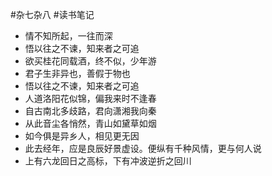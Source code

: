 #杂七杂八 #读书笔记 

- 情不知所起，一往而深
- 悟以往之不谏，知来者之可追
- 欲买桂花同载酒，终不似，少年游
- 君子生非异也，善假于物也
- 悟以往之不谏，知来者之可追
- 人道洛阳花似锦，偏我来时不逢春
- 自古南北多歧路，君向潇湘我向秦
- 从此音尘各悄然，青山如黛草如烟
- 如今俱是异乡人，相见更无因
- 此去经年，应是良辰好景虚设。便纵有千种风情，更与何人说
- 上有六龙回日之高标，下有冲波逆折之回川